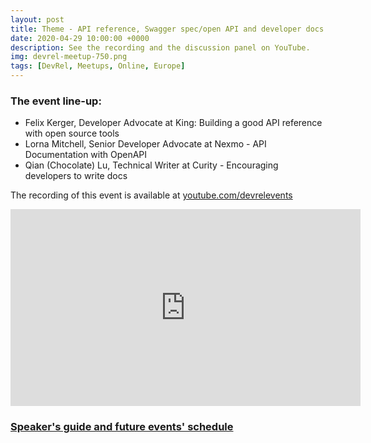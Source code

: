 ```yaml
---
layout: post
title: Theme - API reference, Swagger spec/open API and developer docs
date: 2020-04-29 10:00:00 +0000
description: See the recording and the discussion panel on YouTube. 
img: devrel-meetup-750.png
tags: [DevRel, Meetups, Online, Europe]
---
```


### The event line-up:
* Felix Kerger, Developer Advocate at King: Building a good API reference with open source tools
* Lorna Mitchell, Senior Developer Advocate at Nexmo - API Documentation with OpenAPI
* Qian (Chocolate) Lu, Technical Writer at Curity - Encouraging developers to write docs

The recording of this event is available at [youtube.com/devrelevents](https://www.youtube.com/devrelevents)

<iframe width="560" height="315" src="https://www.youtube.com/watch?v=w_8fcbwfe-I&list=PLOY5WvYhE7ctJQHhoh73lp87BUFcFECfR&index=3&t=1s" frameborder="0" allow="accelerometer; autoplay; encrypted-media; gyroscope; picture-in-picture" allowfullscreen></iframe>


### [Speaker's guide and future events' schedule](https://devrel.events/speakers-guide)